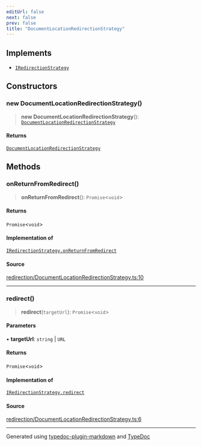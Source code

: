 ```yaml
---
editUrl: false
next: false
prev: false
title: "DocumentLocationRedirectionStrategy"
---
```


## Implements

- [`IRedirectionStrategy`](/api/interfaces/iredirectionstrategy/)

## Constructors

### new DocumentLocationRedirectionStrategy()

> **new DocumentLocationRedirectionStrategy**(): [`DocumentLocationRedirectionStrategy`](/api/classes/documentlocationredirectionstrategy/)

#### Returns

[`DocumentLocationRedirectionStrategy`](/api/classes/documentlocationredirectionstrategy/)

## Methods

### onReturnFromRedirect()

> **onReturnFromRedirect**(): `Promise`\<`void`\>

#### Returns

`Promise`\<`void`\>

#### Implementation of

[`IRedirectionStrategy.onReturnFromRedirect`](/api/interfaces/iredirectionstrategy/#onreturnfromredirect)

#### Source

[redirection/DocumentLocationRedirectionStrategy.ts:10](https://github.com/fostertheweb/spotify-web-sdk/blob/eb6b780/src/redirection/DocumentLocationRedirectionStrategy.ts#L10)

***

### redirect()

> **redirect**(`targetUrl`): `Promise`\<`void`\>

#### Parameters

• **targetUrl**: `string` \| `URL`

#### Returns

`Promise`\<`void`\>

#### Implementation of

[`IRedirectionStrategy.redirect`](/api/interfaces/iredirectionstrategy/#redirect)

#### Source

[redirection/DocumentLocationRedirectionStrategy.ts:6](https://github.com/fostertheweb/spotify-web-sdk/blob/eb6b780/src/redirection/DocumentLocationRedirectionStrategy.ts#L6)

***

Generated using [typedoc-plugin-markdown](https://www.npmjs.com/package/typedoc-plugin-markdown) and [TypeDoc](https://typedoc.org/)
